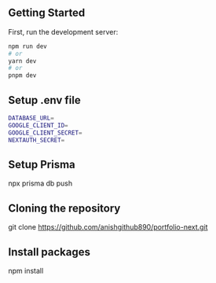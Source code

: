 ## Getting Started

First, run the development server:

```bash
npm run dev
# or
yarn dev
# or
pnpm dev
```

## Setup .env file

```bash
DATABASE_URL=
GOOGLE_CLIENT_ID=
GOOGLE_CLIENT_SECRET=
NEXTAUTH_SECRET=
```

## Setup Prisma

npx prisma db push

## Cloning the repository

git clone https://github.com/anishgithub890/portfolio-next.git

## Install packages

npm install
